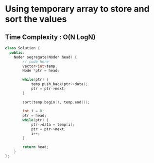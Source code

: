 # Using temporary array to store and sort the values

## Time Complexity : O(N LogN)

``` cpp []
class Solution {
  public:
    Node* segregate(Node* head) {
        // code here
        vector<int>temp;
        Node *ptr = head;
        
        while(ptr) {
            temp.push_back(ptr->data);
            ptr = ptr->next;
        }
        
        sort(temp.begin(), temp.end());
        
        int i = 0;
        ptr = head;
        while(ptr) {
            ptr->data = temp[i];
            ptr = ptr->next;
            i++;
        }
        
        return head;
    }
};
```

